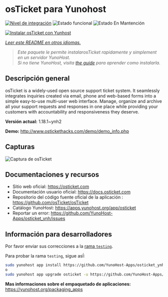<!--
Este archivo README esta generado automaticamente<https://github.com/YunoHost/apps/tree/master/tools/readme_generator>
No se debe editar a mano.
-->

# osTicket para Yunohost

[![Nivel de integración](https://apps.yunohost.org/badge/integration/osticket)](https://ci-apps.yunohost.org/ci/apps/osticket/)
![Estado funcional](https://apps.yunohost.org/badge/state/osticket)
![Estado En Mantención](https://apps.yunohost.org/badge/maintained/osticket)

[![Instalar osTicket con Yunhost](https://install-app.yunohost.org/install-with-yunohost.svg)](https://install-app.yunohost.org/?app=osticket)

*[Leer este README en otros idiomas.](./ALL_README.md)*

> *Este paquete le permite instalarosTicket rapidamente y simplement en un servidor YunoHost.*  
> *Si no tiene YunoHost, visita [the guide](https://yunohost.org/install) para aprender como instalarla.*

## Descripción general

osTicket is a widely-used open source support ticket system. It seamlessly integrates inquiries created via email, phone and web-based forms into a simple easy-to-use multi-user web interface. Manage, organize and archive all your support requests and responses in one place while providing your customers with accountability and responsiveness they deserve.

**Versión actual:** 1.18.1~ynh2

**Demo:** <http://www.ostickethacks.com/demo/demo_info.php>

## Capturas

![Captura de osTicket](./doc/screenshots/screenshot.png)

## Documentaciones y recursos

- Sitio web oficial: <https://osticket.com>
- Documentación usuario oficial: <https://docs.osticket.com>
- Repositorio del código fuente oficial de la aplicación : <https://github.com/osTicket/osTicket>
- Catálogo YunoHost: <https://apps.yunohost.org/app/osticket>
- Reportar un error: <https://github.com/YunoHost-Apps/osticket_ynh/issues>

## Información para desarrolladores

Por favor enviar sus correcciones a la [rama `testing`](https://github.com/YunoHost-Apps/osticket_ynh/tree/testing).

Para probar la rama `testing`, sigue asÍ:

```bash
sudo yunohost app install https://github.com/YunoHost-Apps/osticket_ynh/tree/testing --debug
o
sudo yunohost app upgrade osticket -u https://github.com/YunoHost-Apps/osticket_ynh/tree/testing --debug
```

**Mas informaciones sobre el empaquetado de aplicaciones:** <https://yunohost.org/packaging_apps>
